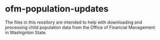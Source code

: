 # ofm-population-updates

The files in this reository are intended to help with downloading and processing child population data from the Office of Financial Management in Washignton State.



